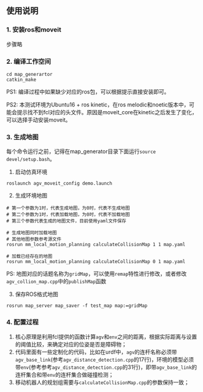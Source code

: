 ## 使用说明

### 1. 安装ros和moveit

步骤略

### 2. 编译工作空间

```
cd map_generartor
catkin_make
```

PS1: 编译过程中如果缺少对应的ros包，可以根据提示直接安装即可。

PS2: 本测试环境为Ubuntu16 + ros kinetic，在ros melodic和noetic版本中，可能会提示找不到fcl对应的头文件。原因是moveit_core在kinetic之后发生了变化，可以选择手动安装moveit。

### 3. 生成地图

每个命令运行之前，记得在map_generator目录下面运行`source devel/setup.bash`。

1. 启动仿真环境

```
roslaunch agv_moveit_config demo.launch
```

2. 生成环境地图

```
# 第一个参数为1时，代表生成地图，为0时，代表不生成地图
# 第二个参数为1时，代表加载地图，为0时，代表不加载地图
# 第三个参数代表生成的地图文件，目前使用yaml文件保存

# 生成地图同时加载地图
# 其他地图参数参考源文件
rosrun mm_local_motion_planning calculateCollisionMap 1 1 map.yaml 

# 加载已经存在的地图
rosrun mm_local_motion_planning calculateCollisionMap 0 1 map.yaml
```

PS: 地图对应的话题名称为`gridMap`，可以使用`remap`特性进行修改，或者修改`agv_collion_map.cpp`中的`publishMap`函数


3. 保存ROS格式地图

```
rosrun map_server map_saver -f test_map map:=gridMap
```

### 4. 配置过程

1. 核心原理是利用fcl提供的函数计算`agv`和`env`之间的距离，根据实际距离与设置的阈值比较，来确定对应的位姿是否是障碍物；
2. 代码里面有一些定制化的代码，比如在urdf中，`agv`的连杆名称必须带`agv_base_link`(参考`agv_distance_detection.cpp`的17行)，环境的模型必须带`env`(参考参考`agv_distance_detection.cpp`的31行)，即带`agv_base_link`的连杆集合和带`env`的连杆集合做碰撞检测；
3. 移动机器人的规划组需要与`calculateCollisionMap.cpp`的参数保持一致；

